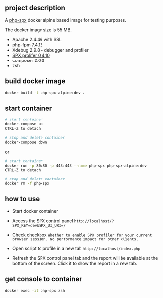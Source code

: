 ## project description

A [php-spx](https://github.com/NoiseByNorthwest/php-spx) docker alpine based image for testing purposes.

The docker image size is 55 MB.

- Apache 2.4.46 with SSL
- php-fpm 7.4.12
- Xdebug 2.9.8 - debugger and profiler
- [SPX prolifer 0.4.10](https://github.com/NoiseByNorthwest/php-spx)
- composer 2.0.6
- zsh

## build docker image

```bash
docker build -t php-spx-alpine:dev .
```
## start container

```bash
# start container
docker-compose up
CTRL-Z to detach

# stop and delete container
docker-compose down
```
or
```bash
# start container
docker run -p 80:80 -p 443:443 --name php-spx php-spx-alpine:dev
CTRL-Z to detach

# stop and delete container
docker rm -f php-spx
```

## how to use

- Start docker container

- Access the SPX control panel `http://localhost/?SPX_KEY=dev&SPX_UI_URI=/`

- Check checkbox `Whether to enable SPX profiler for your current browser session. No performance impact for other clients.`

- Open script to profile in a new tab `http://localhost/index.php`

- Refresh the SPX control panel tab and the report will be available at the bottom of the screen. Click it to show the report in a new tab.

## get console to container

```bash
docker exec -it php-spx zsh
```
